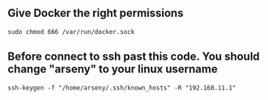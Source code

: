 ## Give Docker the right permissions
```
sudo chmod 666 /var/run/docker.sock
```

## Before connect to ssh past this code. You should change "arseny" to your linux username
```
ssh-keygen -f "/home/arseny/.ssh/known_hosts" -R "192.168.11.1"
```